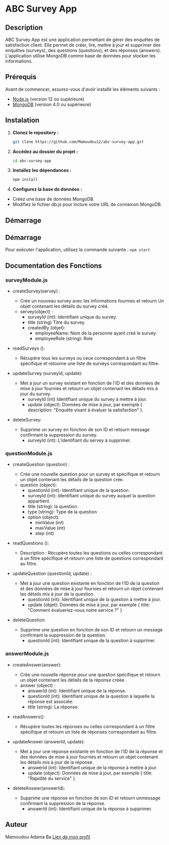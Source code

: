 # ABC Survey App

## Description

ABC Survey App est une application permettant de gérer des enquêtes de satisfaction client. Elle permet de créer, lire, mettre à jour et supprimer des enquêtes (surveys), des questions (questions), et des réponses (answers). L'application utilise MongoDB comme base de données pour stocker les informations.

## Prérequis

Avant de commencer, assurez-vous d'avoir installé les éléments suivants :

- [Node.js](https://nodejs.org/) (version 12 ou supérieure)
- [MongoDB](https://www.mongodb.com/try/download/community) (version 4.0 ou supérieure)

## Instalation
1. **Clonez le repository :**
    ```bash
    git clone https://github.com/Mamoudou12/abc-survey-app.git
    ```
2. **Accédez au dossier du projet :**

    ```bash
    cd abc-survey-app
    ```

3. **Installez les dépendances :**

    ```bash
    npm install
    ```

4. **Configurez la base de données :**
- Créez une base de données MongoDB.
- Modifiez le fichier db.js pour inclure votre URL de connexion MongoDB.

## Démarrage
## Démarrage
Pour exécuter l'application, utilisez la commande suivante :
`` npm start `` 
 

## Documentation des Fonctions
### surveyModule.js
- createSurvey(servey) :
  - Crée un nouveau survey avec les informations fournies et retourn Un objet contenant les détails du survey créé.
  - servey(object) :
    - surveyId (int): Identifiant unique du survey. 
    - title (string) Titre du survey. 
    - createdBy (objet):
      - employeeName: Nom de la personne ayant créé le survey.
      - employeeRole (string): Role  

- readSurveys (): 
  - Récupère tous les surveys ou ceux correspondant à un filtre spécifique et retourne une liste de surveys correspondant au filtre. 

- updateSurvey (surveyId, update):
  - Met à jour un survey existant en fonction de l'ID et des données de mise à jour fournies et retourn un objet contenant les détails mis à jour du survey.
    - surveyId (int) Identifiant unique du survey à mettre à jour.
    - update (object): Données de mise à jour, par exemple { description: "Enquête visant à évaluer la satisfaction" }.

- deleteSurvey: 
  - Supprime un survey en fonction de son ID et retourn message confirmant la suppression du survey. 
    - surveyId (int): L'identifiant du servey à supprimer. 
  

### questionModule.js
- createQuestion (question) : 
  - Crée une nouvelle question pour un   survey et spécifique et retourn un objet contenant les détails de la question crée.
  - question (object):
    - questionId (int): Identifiant unique de la question.
    - surveyId (int): Identifiant unique du survey auquel la question appartient.
    - title (string): la question.
    - type (string): Type de la question
    - option (object):
      - minValue (int)
      - maxValue (int)
      - step (int)

- readQuestions ():
  - Description : Récupère toutes les questions ou celles correspondant à un filtre spécifique et retourn une liste de questions correspondant au filtre.
    
- updateQuestion (questionId, update) :
  - Met à jour une question existante en fonction de l'ID de la question et des données de mise à jour fournies et retourn un objet contenant les détails mis à jour de la question.
    - questionId (int): Identifiant unique de la question à mettre à jour.
    - update (objet):  Données de mise à jour, par exemple { title: "Comment évalueriez-vous notre service ?" }
 
- deleteQuestion: 
  - Supprime une question en fonction de son ID et retourn un message confirmant la suppression de la question. 
    - questionId (int): Identifiant unique de la question à supprimer. 

### answerModule.js
- createAnswer(answer): 
  - Crée une nouvelle réponse pour une question spécifique et retourn un objet contenant les détails de la réponse créée.
  - answer (object) : 
    - answerId (int): Identifiant unique de la réponse.
    - questionId (int): Identifiant unique de la question à laquelle la réponse est associée.
    - title (string): La réponse. 

- readAnswers(): 
  - Récupère toutes les réponses ou celles correspondant à un filtre spécifique et retourn un liste de réponses correspondant au filtre.

- updateAnswer (answerId, update):
  - Met à jour une réponse existante en fonction de l'ID de la réponse et des données de mise à jour fournies et retourn un objet contenant les détails mis à jour de la réponse.
    - answerId (int):  Identifiant unique de la réponse à mettre à jour.
    - update (object):  Données de mise à jour, par exemple { title: "Rapidité du service" }.   

- deleteAnswer(answerId):
  - Supprime une réponse en fonction de son ID et retourn unmessage confirmant la suppression de la réponse.
    - answerId (int): Identifiant unique de la réponse à supprimer.
  

## Auteur
Mamoudou Adama Ba [Lien de mon profil](https://github.com/Mamoudou12)




